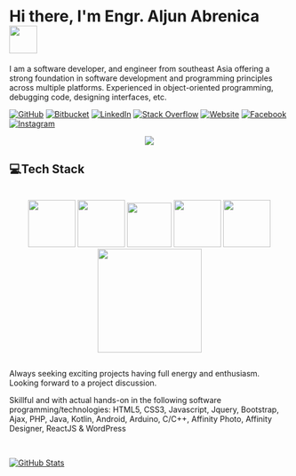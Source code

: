 
# Hi there, I'm Engr. Aljun Abrenica <img src="https://user-images.githubusercontent.com/43292234/179925738-4df11b89-1924-4d3d-82b5-3a197ac4f031.gif" width="50" />

<p>I am a software developer, and engineer from southeast Asia offering a strong foundation in software development and programming principles across multiple platforms. Experienced in object-oriented programming,
debugging code, designing interfaces, etc.</p>


[![GitHub](https://img.shields.io/badge/GitHub-blckclov3r-black)](https://github.com/blckclov3r)
[![Bitbucket](https://img.shields.io/badge/Bitbucket-blckclov3r-1F4D7D)](https://bitbucket.org/blckclov3r)
[![LinkedIn](https://img.shields.io/badge/LinkedIn-Aljun--Abrenica-0073B1)](https://www.linkedin.com/in/blckclov3r/)
[![Stack Overflow](https://img.shields.io/badge/Stack&nbsp;Overflow-blckclov3r-orange)](https://stackoverflow.com/users/14192188/blckclov3r?tab=profile)
[![Website](https://img.shields.io/badge/Portfolio-blckclov3r.github.io-red)](https://blckclov3r.github.io)
[![Facebook](https://img.shields.io/badge/Facebook-blckclov3r-0F91F3)](https://facebook.com/blckclov3r)
[![Instagram](https://img.shields.io/badge/Instagram-blckclov3r-A92BB0)](https://instagram.com/blckclov3r)



<div align="center">
  <a href="https://github.com/blckclov3r"><img src="https://readme-typing-svg.herokuapp.com/?lines=Software%20developer;Software%20Engineer;Fullstack%20Developer;Always%20learning%20new%20tech&font=Pacifico&center=true&width=670&height=100&color=006699&vCenter=true&size=50%42"></a>
</div>



<h2 align="left" id="macropower-tech">💻Tech Stack</h2>
<br/>
<div align="center">
  <img src="https://user-images.githubusercontent.com/43292234/179796781-dae1d1a3-93b0-4fbb-9f66-5fb71223ac8e.gif" width="85">
  <img src="https://user-images.githubusercontent.com/43292234/179796789-1ad78c94-6e24-43a3-80c3-8d91ada3c864.gif" width="85">
  <img src="https://user-images.githubusercontent.com/43292234/179796795-66b680c9-89db-4199-9fa7-336bc4aecd7b.gif" width="80">
  <img src="https://user-images.githubusercontent.com/43292234/179796796-7981daa3-f820-4c3b-a4ee-621a2798aa9e.gif" width="85">
  <img src="https://user-images.githubusercontent.com/43292234/179796798-ddb3b6b4-d6ba-4043-9058-6a550c47f055.gif" width="85">
  <img src="https://user-images.githubusercontent.com/43292234/179796802-6e14d467-4cf8-4894-b53e-b565d4e5372f.gif" width="187">
</div>


##

<p>Always seeking exciting projects having full energy and enthusiasm. Looking forward to a project discussion.</p>

<p>Skillful and with actual hands-on in the following software programming/technologies: HTML5, CSS3, Javascript, Jquery, Bootstrap, Ajax, PHP, Java, Kotlin, Android, Arduino, C/C++, Affinity Photo, Affinity Designer, ReactJS & WordPress</p>
<br/>

[![GitHub Stats](https://github-readme-stats.vercel.app/api?username=blckclov3r&&show_icons=true)](https://blckclov3r.github.io)


